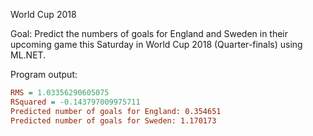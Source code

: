 World Cup 2018

Goal: Predict the numbers of goals for England and Sweden in their upcoming game this Saturday in World Cup 2018 (Quarter-finals) using ML.NET.

Program output:
``` ini
RMS = 1.03356290605075
RSquared = -0.143797009975711
Predicted number of goals for England: 0.354651
Predicted number of goals for Sweden: 1.170173
```